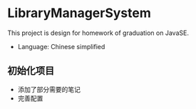 # LibraryManagerSystem
This project is design for homework of graduation on JavaSE.

- Language: Chinese simplified

## 初始化项目

- 添加了部分需要的笔记
- 完善配置
